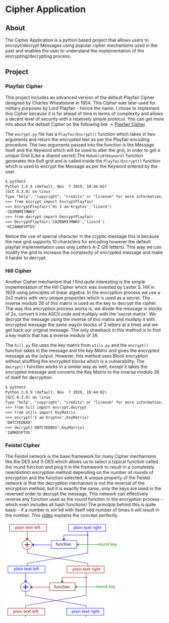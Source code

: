 # Cipher Application

## About

The Cipher Application is a python based project that allows users to encrpyt/decrypt Messages using popular cipher mechanisms used in the past and enables the user to understand the implementation of the encrypting/decrypting process.

## Project

### Playfair Cipher

This project includes an advanced version of the default Playfair Cipher designed by  Charles Wheatstone in 1854. This Cipher was later used for military purposes by Lord Playfair - hence the name. I chose to implement this Cipher because it is far ahead of time in terms of complexity and allows a decent level of security with a relatively simple protocol. You can get more info about the default Cipher on the following link -> [Playfair Cipher](https://en.wikipedia.org/wiki/Playfair_cipher)


The `encrypt.py` file has a `PlayfairEncrypt()` function which takes in two arguments and return the encrypted text as per the Playfair encoding procedure. The two arguments passed into the function is the Message itself and the Keyword which will be used to alter the grid, in order to get a *unique* Grid (Like a shared secret).The `MakeGrid(Keyword)` function generates this 6x6 grid and is called inside the `PlayfairEncrypt()` function which is used to encrypt the Message as per the Keyword entered by the user.

```
$ python3
Python 3.6.9 (default, Nov  7 2019, 10:44:02) 
[GCC 8.3.0] on linux
Type "help", "copyright", "credits" or "license" for more information.
>>> from encrypt import EncryptPlayfair
>>> EncryptPlayfair('Hi I am Kryptos','lizard')
'CDZRNMI?MWKV'
>>> from decrypt import DecryptPlayfair
>>> DecryptPlayfair('CDZRNMI?MWKV','lizard')
'HIIAMKRYPTOS'
```

Notice the use of special character in the cryptic message this is because the new grid supports 10 characters for encoding however the default playfair implementation uses only Letters A-Z (26 letters). This way we can modify the grid to increase the complexity of encrypted message and make it harder to decrypt.

### Hill Cipher 

Another Cipher mechanism that I find quite interesting is the simple implementation of the Hill Cipher which was invented by Lester S. Hill in 1929 using principles of linear algebra. In the encryption process we use a 2x2 matrix with very unique properties which is used as a secret. The inverse modulo 26 of this matrix is used as the key to decrypt the cipher. The way this encryption process works is, we divide the message in blocks of 2s, convert it into ASCII code and multiply with the 'secret matrix'. We decrypt the message using the inverse of this matrix and multiply it with encrypted message the same way(in blocks of 2 letters at a time) and we get back our original message. The only drawback in this method is to find a key matrix that has a inverse modulo of 26.

The `hill.py` file uses the key matrix from `utils.py` and the `encrypt()` function takes in the message and the key Matrix and gives the encrypted message as the output. However, this method uses Block encryption without shuffling the encrypted blocks which is a vulnerability.
The `decrypt()` function works in a similar way as well, except it takes the encrypted message and converts the Key Matrix to the inverse modulo 26 of itself for decryption. 

```
$ python3
Python 3.6.9 (default, Nov  7 2019, 10:44:02) 
[GCC 8.3.0] on linux
Type "help", "copyright", "credits" or "license" for more information.
>>> from hill import encrypt,decrypt
>>> from utils import KeyMatrix
>>> encrypt('I am Kryptos',KeyMatrix)
'DWTCYEDBXU'
>>> decrypt('DWTCYEDBXU',KeyMatrix)
'IAMKRYPTOS'

```

### Feistel Cipher

The Feistel network is the base framework for many Cipher mechanisms like the DES and 3-DES which allows us to select a typical function called the round function and plug it in the framework to result in a completely new/distinct encryption method depending on the number of rounds of encryption and the function selected. A unique property of the Feistel network is that the decryption mechanism is not the reversal of the encryption method, but it is exactly the same, only the keys are used in the reversed order to decrypt the message. This network can effectively reverse any function used as the round function in the encryption process - which even includes all hash functions! The principle behind this is quite basic - if a number is xor'ed with itself odd number of times it will result in the number.  This [video](https://www.youtube.com/watch?v=FGhj3CGxl8I&t=239s) explains the concept perfectly.

<img src="/feistel.png">
